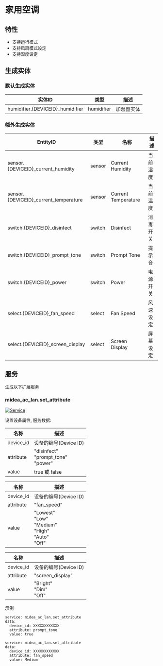 # 家用空调
## 特性
- 支持运行模式
- 支持风扇模式设定
- 支持湿度设定

## 生成实体
### 默认生成实体
实体ID | 类型 | 描述
--- | --- | ---
humidifier.{DEVICEID}_humidifier | humidifier | 加湿器实体

### 额外生成实体

EntityID | 类型 | 名称 | 描述
--- | --- | --- | --- 
sensor.{DEVICEID}_current_humidity | sensor | Current Humidity | 当前湿度
sensor.{DEVICEID}_current_temperature | sensor | Current Temperature | 当前温度
switch.{DEVICEID}_disinfect | switch | Disinfect | 消毒开关
switch.{DEVICEID}_prompt_tone | switch | Prompt Tone | 提示音
switch.{DEVICEID}_power | switch | Power | 电源开关
select.{DEVICEID}_fan_speed | select | Fan Speed | 风速设定
select.{DEVICEID}_screen_display | select | Screen Display | 屏幕设定

## 服务
生成以下扩展服务

### midea_ac_lan.set_attribute

[![Service](https://my.home-assistant.io/badges/developer_call_service.svg)](https://my.home-assistant.io/redirect/developer_call_service/?service=midea_ac_lan.set_attribute)

设置设备属性, 服务数据:

名称 | 描述
--- | ---
device_id | 设备的编号(Device ID)
attribute | "disinfect"<br/>"prompt_tone"<br/>"power"
value | true 或 false

名称 | 描述
--- | ---
device_id | 设备的编号(Device ID)
attribute | "fan_speed"
value | "Lowest"<br/>"Low"<br/>"Medium"<br/>"High"<br/>"Auto"<br/>"Off"

名称 | 描述
--- | ---
device_id | 设备的编号(Device ID)
attribute | "screen_display"
value | "Bright"<br/>"Dim"<br/>"Off"


示例
```
service: midea_ac_lan.set_attribute
data:
  device_id: XXXXXXXXXXXX
  attribute: prompt_tone
  value: true
```

```
service: midea_ac_lan.set_attribute
data:
  device_id: XXXXXXXXXXXX
  attribute: fan_speed
  value: Medium
```